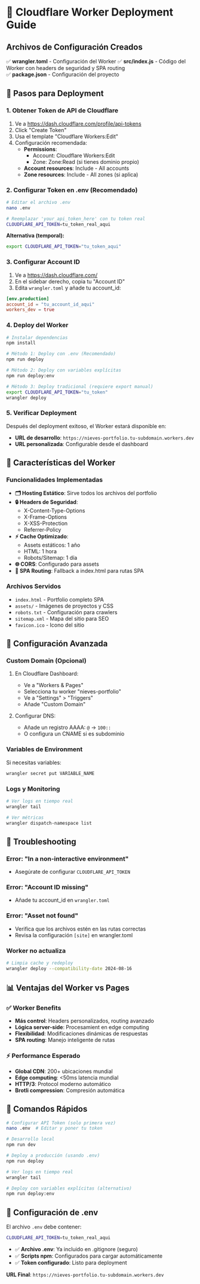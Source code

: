 # 🚀 Cloudflare Worker Deployment Guide

## Archivos de Configuración Creados

✅ **wrangler.toml** - Configuración del Worker
✅ **src/index.js** - Código del Worker con headers de seguridad y SPA routing  
✅ **package.json** - Configuración del proyecto

## 🔑 Pasos para Deployment

### 1. Obtener Token de API de Cloudflare

1. Ve a https://dash.cloudflare.com/profile/api-tokens
2. Click "Create Token"
3. Usa el template "Cloudflare Workers:Edit" 
4. Configuración recomendada:
   - **Permissions**: 
     - Account: Cloudflare Workers:Edit
     - Zone: Zone:Read (si tienes dominio propio)
   - **Account resources**: Include - All accounts
   - **Zone resources**: Include - All zones (si aplica)

### 2. Configurar Token en .env (Recomendado)

```bash
# Editar el archivo .env
nano .env

# Reemplazar 'your_api_token_here' con tu token real
CLOUDFLARE_API_TOKEN=tu_token_real_aqui
```

**Alternativa (temporal):**
```bash
export CLOUDFLARE_API_TOKEN="tu_token_aqui"
```

### 3. Configurar Account ID

1. Ve a https://dash.cloudflare.com/
2. En el sidebar derecho, copia tu "Account ID"
3. Edita `wrangler.toml` y añade tu account_id:

```toml
[env.production]
account_id = "tu_account_id_aqui"
workers_dev = true
```

### 4. Deploy del Worker

```bash
# Instalar dependencias
npm install

# Método 1: Deploy con .env (Recomendado)
npm run deploy

# Método 2: Deploy con variables explícitas
npm run deploy:env

# Método 3: Deploy tradicional (requiere export manual)
export CLOUDFLARE_API_TOKEN="tu_token"
wrangler deploy
```

### 5. Verificar Deployment

Después del deployment exitoso, el Worker estará disponible en:
- **URL de desarrollo**: `https://nieves-portfolio.tu-subdomain.workers.dev`
- **URL personalizada**: Configurable desde el dashboard

## 🎯 Características del Worker

### Funcionalidades Implementadas

- **🗂️ Hosting Estático**: Sirve todos los archivos del portfolio
- **🔒 Headers de Seguridad**: 
  - X-Content-Type-Options
  - X-Frame-Options  
  - X-XSS-Protection
  - Referrer-Policy
- **⚡ Cache Optimizado**:
  - Assets estáticos: 1 año
  - HTML: 1 hora
  - Robots/Sitemap: 1 día
- **🌐 CORS**: Configurado para assets
- **📱 SPA Routing**: Fallback a index.html para rutas SPA

### Archivos Servidos

- `index.html` - Portfolio completo SPA
- `assets/` - Imágenes de proyectos y CSS
- `robots.txt` - Configuración para crawlers
- `sitemap.xml` - Mapa del sitio para SEO
- `favicon.ico` - Icono del sitio

## 🔧 Configuración Avanzada

### Custom Domain (Opcional)

1. En Cloudflare Dashboard:
   - Ve a "Workers & Pages"
   - Selecciona tu worker "nieves-portfolio"
   - Ve a "Settings" > "Triggers"
   - Añade "Custom Domain"

2. Configurar DNS:
   - Añade un registro AAAA: `@` → `100::`
   - O configura un CNAME si es subdominio

### Variables de Environment

Si necesitas variables:

```bash
wrangler secret put VARIABLE_NAME
```

### Logs y Monitoring

```bash
# Ver logs en tiempo real
wrangler tail

# Ver métricas
wrangler dispatch-namespace list
```

## 🐛 Troubleshooting

### Error: "In a non-interactive environment"
- Asegúrate de configurar `CLOUDFLARE_API_TOKEN`

### Error: "Account ID missing"
- Añade tu account_id en `wrangler.toml`

### Error: "Asset not found"
- Verifica que los archivos estén en las rutas correctas
- Revisa la configuración `[site]` en wrangler.toml

### Worker no actualiza
```bash
# Limpia cache y redeploy
wrangler deploy --compatibility-date 2024-08-16
```

## 📊 Ventajas del Worker vs Pages

### ✅ Worker Benefits
- **Más control**: Headers personalizados, routing avanzado
- **Lógica server-side**: Procesamient en edge computing
- **Flexibilidad**: Modificaciones dinámicas de respuestas
- **SPA routing**: Manejo inteligente de rutas

### ⚡ Performance Esperado
- **Global CDN**: 200+ ubicaciones mundial
- **Edge computing**: <50ms latencia mundial
- **HTTP/3**: Protocol moderno automático
- **Brotli compression**: Compresión automática

## 🚀 Comandos Rápidos

```bash
# Configurar API Token (solo primera vez)
nano .env  # Editar y poner tu token

# Desarrollo local
npm run dev

# Deploy a producción (usando .env)
npm run deploy

# Ver logs en tiempo real
wrangler tail

# Deploy con variables explícitas (alternativo)
npm run deploy:env
```

## 🔐 Configuración de .env

El archivo `.env` debe contener:
```bash
CLOUDFLARE_API_TOKEN=tu_token_real_aqui
```

- ✅ **Archivo .env**: Ya incluido en .gitignore (seguro)
- ✅ **Scripts npm**: Configurados para cargar automáticamente
- ✅ **Token configurado**: Listo para deployment

**URL Final**: `https://nieves-portfolio.tu-subdomain.workers.dev`
